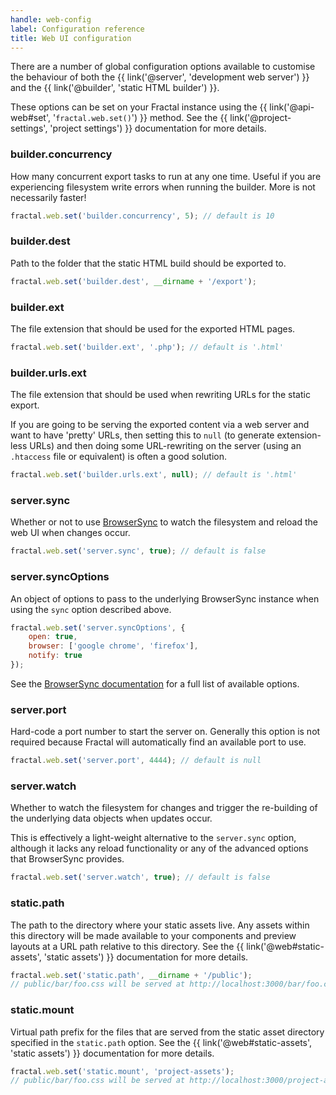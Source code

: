 ```yaml
---
handle: web-config
label: Configuration reference
title: Web UI configuration
---
```


There are a number of global configuration options available to customise the behaviour of both the {{ link('@server', 'development web server') }} and the {{ link('@builder', 'static HTML builder') }}.

These options can be set on your Fractal instance using the {{ link('@api-web#set', '`fractal.web.set()`') }} method. See the {{ link('@project-settings', 'project settings') }} documentation for more details.

### builder.concurrency

How many concurrent export tasks to run at any one time. Useful if you are experiencing filesystem write errors when running the builder. More is not necessarily faster!

```js
fractal.web.set('builder.concurrency', 5); // default is 10
```

### builder.dest

Path to the folder that the static HTML build should be exported to.

```js
fractal.web.set('builder.dest', __dirname + '/export');
```

### builder.ext

The file extension that should be used for the exported HTML pages.

```js
fractal.web.set('builder.ext', '.php'); // default is '.html'
```

### builder.urls.ext

The file extension that should be used when rewriting URLs for the static export.

If you are going to be serving the exported content via a web server and want to have 'pretty' URLs, then setting this to `null` (to generate extension-less URLs) and then doing some URL-rewriting on the server (using an `.htaccess` file or equivalent) is often a good solution.

```js
fractal.web.set('builder.urls.ext', null); // default is '.html'
```

### server.sync

Whether or not to use [BrowserSync](http://browsersync.io) to watch the filesystem and reload the web UI when changes occur.

```js
fractal.web.set('server.sync', true); // default is false
```

### server.syncOptions

An object of options to pass to the underlying BrowserSync instance when using the `sync` option described above.

```js
fractal.web.set('server.syncOptions', {
    open: true,
    browser: ['google chrome', 'firefox'],
    notify: true
});
```

See the [BrowserSync documentation](https://www.browsersync.io/docs/options) for a full list of available options.

### server.port

Hard-code a port number to start the server on. Generally this option is not required because Fractal will automatically find an available port to use.

```js
fractal.web.set('server.port', 4444); // default is null
```

### server.watch

Whether to watch the filesystem for changes and trigger the re-building of the underlying data objects when updates occur.

This is effectively a light-weight alternative to the `server.sync` option, although it lacks any reload functionality or any of the advanced options that BrowserSync provides.

```js
fractal.web.set('server.watch', true); // default is false
```

### static.path

The path to the directory where your static assets live. Any assets within this directory will be made available to your components and preview layouts at a URL path relative to this directory. See the {{ link('@web#static-assets', 'static assets') }} documentation for more details.

```js
fractal.web.set('static.path', __dirname + '/public');
// public/bar/foo.css will be served at http://localhost:3000/bar/foo.css
```

### static.mount

Virtual path prefix for the files that are served from the static asset directory specified in the `static.path` option. See the {{ link('@web#static-assets', 'static assets') }} documentation for more details.

```js
fractal.web.set('static.mount', 'project-assets');
// public/bar/foo.css will be served at http://localhost:3000/project-assets/bar/foo.css
```

<!-- ### assets.mount -->
